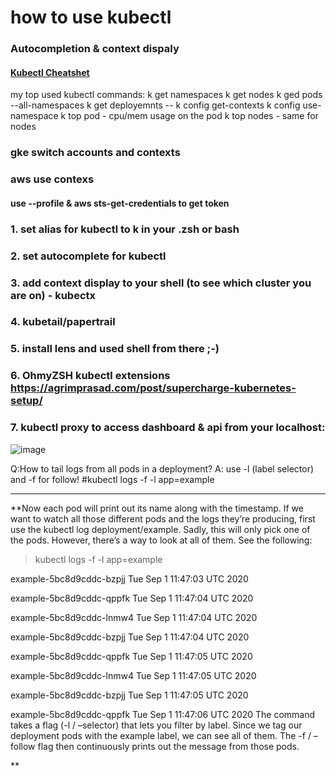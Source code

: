 # how to use kubectl 

### Autocompletion & context dispaly
#### [Kubectl Cheatshet](https://kubernetes.io/ru/docs/reference/kubectl/cheatsheet/)

my top used kubectl commands:
k get namespaces
k get nodes
k ged pods --all-namespaces
k get deployemnts --
k config get-contexts
k config use-namespace
k top pod - cpu/mem usage on the pod
k top nodes - same for nodes



### gke switch accounts and contexts

### aws use contexs
#### use --profile & aws sts-get-credentials to get token

### 1. set alias for kubectl to k in your .zsh or bash
### 2. set autocomplete for kubectl
### 3. add context display to your shell (to see which cluster you are on) - kubectx
### 4. kubetail/papertrail
### 5. install lens and used shell from there ;-)
### 6. OhmyZSH kubectl extensions https://agrimprasad.com/post/supercharge-kubernetes-setup/
### 7. kubectl proxy to access dashboard & api from your localhost:
![image](https://user-images.githubusercontent.com/17558124/183903966-b01e5d77-f91f-4a1f-91d8-68da762af35b.png)



Q:How to tail logs from all pods in a deployment?
A: use -l (label selector)  and -f for follow!
#kubectl logs -f -l app=example
****
**Now each pod will print out its name along with the timestamp. If we want to watch all those different pods and the logs they’re producing, first use the kubectl log deployment/example. Sadly, this will only pick one of the pods. However, there’s a way to look at all of them. See the following:

> kubectl logs -f -l app=example

example-5bc8d9cddc-bzpjj Tue Sep 1 11:47:03 UTC 2020

example-5bc8d9cddc-qppfk Tue Sep 1 11:47:04 UTC 2020

example-5bc8d9cddc-lnmw4 Tue Sep 1 11:47:04 UTC 2020

example-5bc8d9cddc-bzpjj Tue Sep 1 11:47:04 UTC 2020

example-5bc8d9cddc-qppfk Tue Sep 1 11:47:05 UTC 2020

example-5bc8d9cddc-lnmw4 Tue Sep 1 11:47:05 UTC 2020

example-5bc8d9cddc-bzpjj Tue Sep 1 11:47:05 UTC 2020

example-5bc8d9cddc-qppfk Tue Sep 1 11:47:06 UTC 2020
The command takes a flag (-l / –selector) that lets you filter by label. Since we tag our deployment pods with the example label, we can see all of them. The -f / –follow flag then continuously prints out the message from those pods.

**

